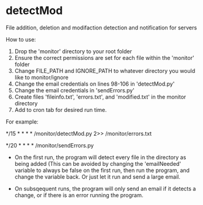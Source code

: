 # detectMod
File addition, deletion and modifaction detection and notification for servers

How to use:
1. Drop the 'monitor' directory to your root folder
2. Ensure the correct permissions are set for each file within the 'monitor' folder
3. Change FILE_PATH and IGNORE_PATH to whatever directory you would like to monitor/ignore
4. Change the email credentials on lines 98-106 in 'detectMod.py'
5. Change the email credentials in 'sendErrors.py'
6. Create files 'fileinfo.txt', 'errors.txt', and 'modified.txt' in the monitor directory
7. Add to cron tab for desired run time.

For example: 

*/15 * * * * /monitor/detectMod.py 2>> /monitor/errors.txt

*/20 * * * * /monitor/sendErrors.py

- On the first run, the program will detect every file in the directory as being added (This can be avoided by changing the 'emailNeeded' variable to always be false on the first run, then run the program, and change the variable back. Or just let it run and send a large email.

- On subsqequent runs, the program will only send an email if it detects a change, or if there is an error running the program. 

